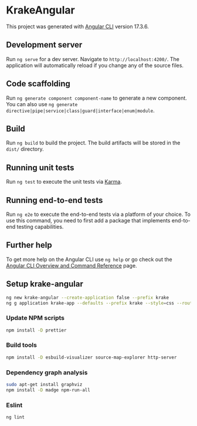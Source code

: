 # KrakeAngular

This project was generated with [Angular CLI](https://github.com/angular/angular-cli) version 17.3.6.

## Development server

Run `ng serve` for a dev server. Navigate to `http://localhost:4200/`. The application will automatically reload if you change any of the source files.

## Code scaffolding

Run `ng generate component component-name` to generate a new component. You can also use `ng generate directive|pipe|service|class|guard|interface|enum|module`.

## Build

Run `ng build` to build the project. The build artifacts will be stored in the `dist/` directory.

## Running unit tests

Run `ng test` to execute the unit tests via [Karma](https://karma-runner.github.io).

## Running end-to-end tests

Run `ng e2e` to execute the end-to-end tests via a platform of your choice. To use this command, you need to first add a package that implements end-to-end testing capabilities.

## Further help

To get more help on the Angular CLI use `ng help` or go check out the [Angular CLI Overview and Command Reference](https://angular.io/cli) page.

## Setup krake-angular

```bash
ng new krake-angular --create-application false --prefix krake
ng g application krake-app --defaults --prefix krake --style=css --routing=true --inline-template --inline-style --skip-tests
```

### Update NPM scripts

```bash
npm install -D prettier
```

### Build tools

```bash
npm install -D esbuild-visualizer source-map-explorer http-server
```

### Dependency graph analysis

```bash
sudo apt-get install graphviz
npm install -D madge npm-run-all
```

### Eslint

```bash
ng lint
```